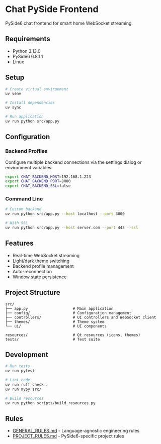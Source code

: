 # Chat PySide Frontend

PySide6 chat frontend for smart home WebSocket streaming.

## Requirements

- Python 3.13.0
- PySide6 6.8.1.1
- Linux

## Setup

```bash
# Create virtual environment
uv venv

# Install dependencies
uv sync

# Run application
uv run python src/app.py
```

## Configuration

### Backend Profiles

Configure multiple backend connections via the settings dialog or environment variables:

```bash
export CHAT_BACKEND_HOST=192.168.1.223
export CHAT_BACKEND_PORT=8000
export CHAT_BACKEND_SSL=false
```

### Command Line

```bash
# Custom backend
uv run python src/app.py --host localhost --port 3000

# With SSL
uv run python src/app.py --host server.com --port 443 --ssl
```

## Features

- Real-time WebSocket streaming
- Light/dark theme switching
- Backend profile management
- Auto-reconnection
- Window state persistence

## Project Structure

```
src/
├── app.py                    # Main application
├── config/                   # Configuration management
├── controllers/              # UI controllers and WebSocket client
├── themes/                   # Theme system
└── ui/                       # UI components

resources/                    # Qt resources (icons, themes)
tests/                        # Test suite
```

## Development

```bash
# Run tests
uv run pytest

# Lint code
uv run ruff check .
uv run mypy src/

# Build resources
uv run python scripts/build_resources.py
```

## Rules

- [GENERAL_RULES.md](./GENERAL_RULES.md) - Language-agnostic engineering rules
- [PROJECT_RULES.md](./PROJECT_RULES.md) - PySide6-specific project rules
